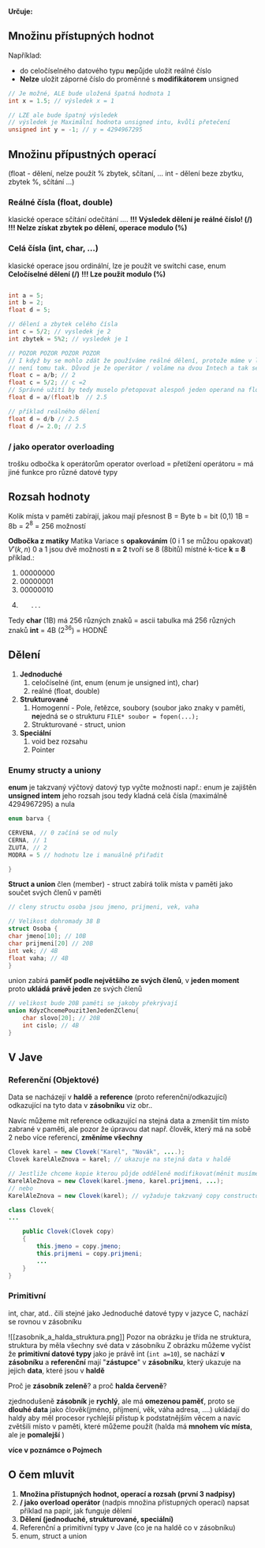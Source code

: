 
**Určuje:**
## Množinu přístupných **hodnot**
Například:
- do celočíselného datového typu **ne**půjde uložit reálné číslo
- **Nelze** uložit záporné číslo do proměnné s **modifikátorem** unsigned 
```c
// Je možné, ALE bude uložená špatná hodnota 1
int x = 1.5; // výsledek x = 1

// LZE ale bude špatný výsledek
// výsledek je Maximální hodnota unsigned intu, kvůli přetečení
unsigned int y = -1; // y = 4294967295
```

## Množinu přípustných **operací**
(float - dělení, nelze použít % zbytek, sčítaní, ... int - dělení beze zbytku, zbytek %, sčítání ...)
### Reálné čísla (float, double)
klasické operace sčítání odečítání ....
**!!! Výsledek dělení je reálné číslo! (/)**
**!!! Nelze získat zbytek po dělení, operace modulo (%)**
### Celá čísla (int, char, ...)
klasické operace
jsou ordinální, lze je použít ve switchi case, enum
**Celočíselné dělení (/)**
**!!! Lze použít modulo (%)** 

```c

int a = 5;
int b = 2;
float d = 5;

// dělení a zbytek celého čísla
int c = 5/2; // vysledek je 2
int zbytek = 5%2; // vysledek je 1

// POZOR POZOR POZOR POZOR
// I když by se mohlo zdát že používáme reálné dělení, protože máme v levo float
// není tomu tak. Důvod je že operátor / voláme na dvou Intech a tak se použije celočíselné dělení
float c = a/b; // 2
float c = 5/2; // c =2
// Správné užití by tedy muselo přetopovat alespoň jeden operand na float e.g.
float d = a/(float)b  // 2.5

// příklad reálného dělení
float d = d/b // 2.5
float d /= 2.0; // 2.5


```

### / jako operator overloading
trošku odbočka k operátorům
operator overload = přetížení operátoru = má jiné funkce pro různé datové typy

## Rozsah hodnoty 
Kolik místa v paměti zabírají, jakou mají přesnost
B = Byte
b = bit (0,1)
1B = 8b = $2^8$  =  256 možností

**Odbočka z matiky**
Matika Variace s **opakováním** (0 i 1 se můžou opakovat)
$V'(k,n)$
0 a 1 jsou dvě možnosti **n = 2** 
tvoří se 8 (8bitů) místné k-tice  **k = 8**
příklad.:
1. 00000000
2. 00000001
3. 00000010
4.        ...

Tedy **char** (1B) má 256 různých znaků = ascii tabulka má 256 různých znaků
**int** = 4B ($2^{36}$) = HODNĚ


## Dělení 
1. **Jednoduché** 
	1. celočíselné (int, enum (enum je unsigned int), char)
	2. reálné (float, double)
2. **Strukturované**
	1. Homogenní - Pole, řetězce, soubory (soubor jako znaky v paměti, **ne**jedná se o strukturu `FILE* soubor = fopen(...);` 
	2. Strukturované - struct, union
3. **Speciální**
	1. void bez rozsahu
 	2. Pointer


### Enumy structy a uniony

**enum** je takzvaný výčtový datový typ vyčte možnosti např.:
enum je zajištěn **unsigned intem** jeho rozsah jsou tedy kladná celá čísla (maximálně 4294967295) a nula
```c
enum barva {

CERVENA, // 0 začíná se od nuly
CERNA, // 1
ZLUTA, // 2
MODRA = 5 // hodnotu lze i manuálně přiřadit

}
```

**Struct a union**
člen (member) - 
struct zabírá tolik místa v paměti jako součet svých členů v paměti
```c
// cleny structu osoba jsou jmeno, prijmeni, vek, vaha

// Velikost dohromady 38 B
struct Osoba {
char jmeno[10]; // 10B 
char prijmeni[20] // 20B
int vek; // 4B
float vaha; // 4B
}
```

union zabírá **paměť podle největšího ze svých členů**, v **jeden moment** proto **ukládá** **právě jeden** ze svých členů
```c
// velikost bude 20B paměti se jakoby překrývají
union KdyzChcemePouzitJenJedenZClenu{
	char slovo[20]; // 20B
	int cislo; // 4B
}
```


## V Jave
### Referenční (Objektové)
Data se nacházejí v **haldě** a **reference** (proto referenční/odkazující) odkazující na tyto data v **zásobníku**  viz obr..

Navíc můžeme mít reference odkazující na stejná data a zmenšit tím místo zabrané v paměti, ale pozor že úpravou dat např. člověk, který má na sobě 2 nebo více referencí, **změníme všechny**

```java
Clovek karel = new Clovek("Karel", "Novák", ....);
Clovek karelAleZnova = karel; // ukazuje na stejná data v haldě

// Jestliže chceme kopie kterou půjde odděleně modifikovat(měnit musíme vytvořit tzn. hlubokou kopii)
KarelAleZnova = new Clovek(karel.jmeno, karel.prijmeni, ...);
// nebo
KarelAleZnova = new Clovek(karel); // vyžaduje takzvaný copy constructor

class Clovek{
...

	public Clovek(Clovek copy)
	{
		this.jmeno = copy.jmeno;
		this.prijmeni = copy.prijmeni;
		...
	}
}

```
### Primitivní
int, char, atd.. čili stejné jako Jednoduché datové typy v jazyce C, nachází se rovnou v zásobníku

![[zasobnik_a_halda_struktura.png]]
Pozor na obrázku je třída ne struktura, struktura by měla všechny své data v zásobníku
Z obrázku můžeme vyčíst že **primitivní datové typy** jako je právě int (`int a=10`), se nachází **v zásobníku**
a **referenční** mají "**zástupce**" v **zásobníku**, který ukazuje na jejich **data**, které jsou v **haldě**

Proč je **zásobník zeleně**? a proč **halda červeně**?

zjednodušeně **zásobník** je **rychlý**, ale má **omezenou paměť**, proto se **dlouhé data** jako člověk(jméno, příjmení, věk, váha adresa, ....) ukládají do haldy aby měl procesor rychlejší přístup k podstatnějším věcem a navíc zvětšili místo v paměti, které můžeme použít (halda má **mnohem víc místa**, ale je **pomalejší** )

**více v poznámce o Pojmech**

## O čem mluvit
1. **Množina přístupných hodnot, operací a rozsah (první 3 nadpisy)**
2. **/ jako overload operátor** (nadpis množina přístupných operací)
		napsat příklad na papír, jak funguje dělení
3. **Dělení (jednoduché, strukturované, speciální)**
4. Referenční a primitivní typy v Jave (co je na haldě co v zásobníku)
5.  enum, struct a union
